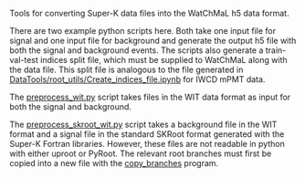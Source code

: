 Tools for converting Super-K data files into the WatChMaL h5 data format.

There are two example python scripts here. Both take one input file for signal and one input file for background and generate the output h5 file with both the signal and background events. The scripts also generate a train-val-test indices split file, which must be supplied to WatChMaL along with the data file. This split file is analogous to the file generated in [DataTools/root_utils/Create_indices_file.ipynb](../root_utils/Create_indices_file.ipynb) for IWCD mPMT data.

The [preprocess_wit.py](preprocess_wit.py) script takes files in the WIT data format as input for both the signal and background.

The [preprocess_skroot_wit.py](preprocess_skroot_wit.py) script takes a background file in the WIT format and a signal file in the standard SKRoot format generated with the Super-K Fortran libraries. However, these files are not readable in python with either uproot or PyRoot. The relevant root branches must first be copied into a new file with the [copy_branches](copy_branches/copy_branches.cc) program.
